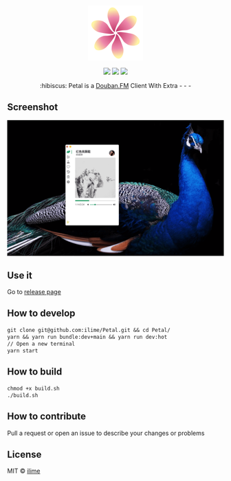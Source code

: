 <p align="center">
  <img src="build/icons/128x128.png" alt="Petal" />
</p>
<p align="center">
  <a href="https://travis-ci.org/ilime/Petal"><img src="https://travis-ci.org/ilime/Petal.svg?branch=dev" /></a>
  <img src="https://david-dm.org/ilime/Petal.svg" />
  <a href="https://opensource.org/licenses/MIT"><img src="https://img.shields.io/badge/License-MIT-yellow.svg" /></a>
</p>
<p align="center">:hibiscus: Petal is a <a href="https://douban.fm">Douban.FM</a> Client With Extra - - -</p>

## Screenshot

![petal-screenshot.png](petal-screenshot.png)

## Use it

Go to [release page](https://github.com/ilime/Petal/releases)

## How to develop

```
git clone git@github.com:ilime/Petal.git && cd Petal/
yarn && yarn run bundle:dev+main && yarn run dev:hot
// Open a new terminal
yarn start
```
## How to build

```
chmod +x build.sh
./build.sh
```

## How to contribute

Pull a request or open an issue to describe your changes or problems

## License

MIT &copy; [ilime](https://github.com/ilime)
